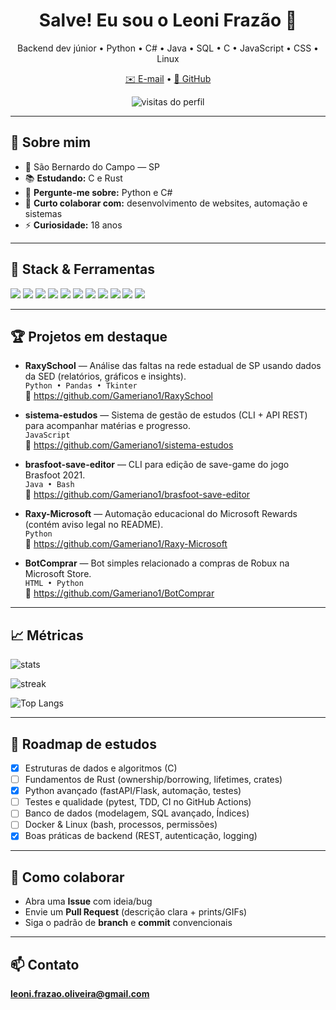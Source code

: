 <h1 align="center">Salve! Eu sou o Leoni Frazão 👋</h1>
<p align="center">
  Backend dev júnior • Python • C# • Java • SQL • C • JavaScript • CSS • Linux
</p>
<p align="center">
  <a href="mailto:leoni.frazao.oliveira@gmail.com">✉️ E-mail</a> •
  <a href="https://github.com/Gameriano1">🐙 GitHub</a>
</p>

<p align="center">
  <img src="https://komarev.com/ghpvc/?username=Gameriano1&label=Visualiza%C3%A7%C3%B5es&style=flat" alt="visitas do perfil" />
</p>

---

## 🚀 Sobre mim
- 📍 São Bernardo do Campo — SP  
- 📚 **Estudando:** C e Rust  
- 💬 **Pergunte-me sobre:** Python e C#  
- 🤝 **Curto colaborar com:** desenvolvimento de websites, automação e sistemas  
- ⚡ **Curiosidade:** 18 anos

---

## 🧰 Stack & Ferramentas
<p>
  <img src="https://img.shields.io/badge/Python-3776AB?logo=python&logoColor=white" />
  <img src="https://img.shields.io/badge/C%23-239120?logo=csharp&logoColor=white" />
  <img src="https://img.shields.io/badge/Java-007396?logo=java&logoColor=white" />
  <img src="https://img.shields.io/badge/C-A8B9CC?logo=c&logoColor=black" />
  <img src="https://img.shields.io/badge/JavaScript-F7DF1E?logo=javascript&logoColor=black" />
  <img src="https://img.shields.io/badge/SQL-003B57?logo=postgresql&logoColor=white" />
  <img src="https://img.shields.io/badge/Linux-FCC624?logo=linux&logoColor=black" />
  <img src="https://img.shields.io/badge/Git-F05032?logo=git&logoColor=white" />
  <img src="https://img.shields.io/badge/Selenium-43B02A?logo=selenium&logoColor=white" />
  <img src="https://img.shields.io/badge/Pandas-150458?logo=pandas&logoColor=white" />
  <img src="https://img.shields.io/badge/Tkinter-3C78D8?logo=python&logoColor=white" />
</p>

---

## 🏆 Projetos em destaque
- **RaxySchool** — Análise das faltas na rede estadual de SP usando dados da SED (relatórios, gráficos e insights).  
  `Python • Pandas • Tkinter`  
  🔗 https://github.com/Gameriano1/RaxySchool

- **sistema-estudos** — Sistema de gestão de estudos (CLI + API REST) para acompanhar matérias e progresso.  
  `JavaScript`  
  🔗 https://github.com/Gameriano1/sistema-estudos

- **brasfoot-save-editor** — CLI para edição de save-game do jogo Brasfoot 2021.   
  `Java • Bash`  
  🔗 https://github.com/Gameriano1/brasfoot-save-editor

- **Raxy-Microsoft** — Automação educacional do Microsoft Rewards (contém aviso legal no README).  
  `Python`  
  🔗 https://github.com/Gameriano1/Raxy-Microsoft

- **BotComprar** — Bot simples relacionado a compras de Robux na Microsoft Store.  
  `HTML • Python`  
  🔗 https://github.com/Gameriano1/BotComprar


---

## 📈 Métricas
<p>
  <img src="https://github-readme-stats.vercel.app/api?username=Gameriano1&show_icons=true&hide_border=true" alt="stats" />
</p>
<p>
  <img src="https://streak-stats.demolab.com?user=Gameriano1&hide_border=true" alt="streak" />
</p>
<p>
  <img src="https://github-readme-stats.vercel.app/api/top-langs/?username=Gameriano1&layout=compact&hide_border=true" alt="Top Langs" />
</p>

---

## 🎯 Roadmap de estudos
- [x] Estruturas de dados e algoritmos (C)
- [ ] Fundamentos de Rust (ownership/borrowing, lifetimes, crates)
- [x] Python avançado (fastAPI/Flask, automação, testes)
- [ ] Testes e qualidade (pytest, TDD, CI no GitHub Actions)
- [ ] Banco de dados (modelagem, SQL avançado, Índices)
- [ ] Docker & Linux (bash, processos, permissões)
- [x] Boas práticas de backend (REST, autenticação, logging)

---

## 🤝 Como colaborar
- Abra uma **Issue** com ideia/bug
- Envie um **Pull Request** (descrição clara + prints/GIFs)
- Siga o padrão de **branch** e **commit** convencionais

---

## 📫 Contato
**leoni.frazao.oliveira@gmail.com**
